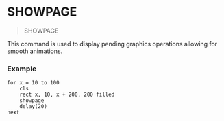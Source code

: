 # SHOWPAGE

> SHOWPAGE

This command is used to display pending graphics operations allowing for smooth animations.

### Example

```
for x = 10 to 100
    cls
    rect x, 10, x + 200, 200 filled
    showpage
    delay(20)
next
```
